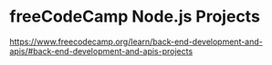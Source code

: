 # freeCodeCamp Node.js Projects

https://www.freecodecamp.org/learn/back-end-development-and-apis/#back-end-development-and-apis-projects
